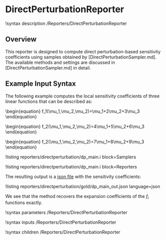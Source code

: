 # DirectPerturbationReporter

!syntax description /Reporters/DirectPerturbationReporter

## Overview

This reporter is designed to compute direct
perturbation-based sensitivity
coefficients using samples obtained by [DirectPerturbationSampler.md].
The available methods and settings are discussed in
[DirectPerturbationSampler.md] in detail.

## Example Input Syntax

The following example computes the local sensitivity coefficients of three linear functions that can be described as:

\begin{equation}
  f_1(\mu_1,\mu_2,\mu_2)=\mu_1+2\mu_2+3\mu_3
\end{equation}

\begin{equation}
  f_2(\mu_1,\mu_2,\mu_2)=4\mu_1+5\mu_2+6\mu_3
\end{equation}

\begin{equation}
  f_2(\mu_1,\mu_2,\mu_2)=7\mu_1+8\mu_2+9\mu_3
\end{equation}

!listing reporters/directperturbation/dp_main.i block=Samplers

!listing reporters/directperturbation/dp_main.i block=Reporters

The resulting output is a [json file](JSONOutput.md) with the sensitivity coefficients:

!listing reporters/directperturbation/gold/dp_main_out.json language=json

We see that the method recovers the expansion coefficients of
the $f_i$ functions exactly.

!syntax parameters /Reporters/DirectPerturbationReporter

!syntax inputs /Reporters/DirectPerturbationReporter

!syntax children /Reporters/DirectPerturbationReporter
